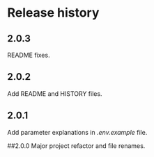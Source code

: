 # Release history

## 2.0.3
README fixes.

## 2.0.2
Add README and HISTORY files.

## 2.0.1
Add parameter explanations in _.env.example_ file.

##2.0.0
Major project refactor and file renames.